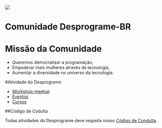 ![](https://scontent.fcgh14-1.fna.fbcdn.net/v/t1.0-9/13501921_1728964067345740_4880603919678781288_n.png?oh=7eb837e6d6bfba776b994f52c1e752a2&oe=58A73D8A)
# Comunidade Desprograme-BR
# Missão da Comunidade 
- Queremos democratizar a programação,
- Empoderar mais mulheres através da tecnologia,
- Aumentar a diversidade no universo da tecnologia.

#Atividade do Desprograme
- [Workshop-meetup](https://github.com/Desprograme/informa-es-sobre-Desprograme--BR/blob/master/Workshop.md) 
- [Eventos](https://github.com/Desprograme/informa-es-sobre-Desprograme--BR/blob/master/Evento.md) 
- [Cursos](https://github.com/Desprograme/Informacoes-sobre-Desprograme-BR/blob/master/Cursos.md)

##Código de Codulta 

Todas atividades do Desprograme deve respeita nosso [Código de Condulta](https://github.com/Desprograme/Informacoes-sobre-Desprograme-BR/blob/master/Codigo-de-Condulta.md).
